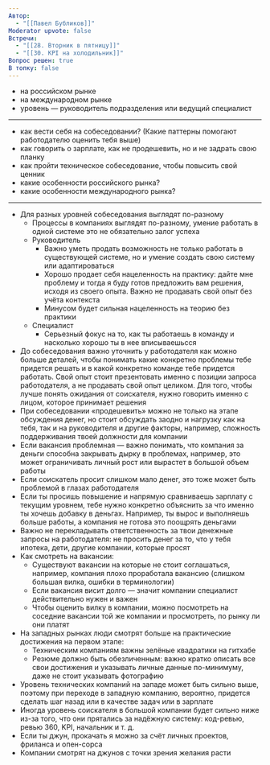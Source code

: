 ```yaml
---
Автор:
  - "[[Павел Бубликов]]"
Moderator upvote: false
Встречи:
  - "[[28. Вторник в пятницу]]"
  - "[[30. KPI на холодильник]]"
Вопрос решен: true
В топку: false
---
```

- на российском рынке
- на международном рынке
- уровень — руководитель подразделения или ведущий специалист

---

- как вести себя на собеседовании? (Какие паттерны помогают работодателю оценить тебя выше)
- как говорить о зарплате, как не продешевить, но и не задрать свою планку
- как пройти техническое собеседование, чтобы повысить свой ценник
- какие особенности российского рынка?
- какие особенности международного рынка?

---

- Для разных уровней собеседования выглядят по-разному
    - Процессы в компаниях выглядят по-разному, умение работать в одной системе это не обязательно залог успеха
    - Руководитель
        - Важно уметь продать возможность не только работать в существующей системе, но и умение создать свою систему или адаптироваться
        - Хорошо продает себя нацеленность на практику: дайте мне проблему и тогда я буду готов предложить вам решения, исходя из своего опыта. Важно не продавать свой опыт без учёта контекста
        - Минусом будет сильная нацеленность на теорию без практики
    - Специалист
        - Серьезный фокус на то, как ты работаешь в команду и насколько хорошо ты в нее вписываешьсся
- До собеседования важно уточнить у работодателя как можно больше деталей, чтобы понимать какие конкретно проблемы тебе придется решать и в какой конкретно команде тебе придется работать. Свой опыт стоит презентовать именно с позиции запроса работодателя, а не продавать свой опыт целиком. Для того, чтобы лучше понять ожидания от соискателя, нужно говорить именно с лицом, которое принимает решения
- При собеседовании «продешевить» можно не только на этапе обсуждения денег, но стоит обсуждать заодно и нагрузку как на тебя, так и на руководителя и другие факторы, например, сложность поддерживания твоей должности для компании
- Если вакансия проблемная — важно понимать, что компания за деньги способна закрывать дырку в проблемах, например, это может ограничивать личный рост или вырастет в большой объем работы
- Если соискатель просит слишком мало денег, это тоже может быть проблемой в глазах работодателя
- Если ты просишь повышение и напрямую сравниваешь зарплату с текущим уровнем, тебе нужно конкретно объяснить за что именно ты хочешь добавку в деньгах. Например, ты вырос и выполняешь больше работы, а компания не готова это поощрять деньгами
- Важно не перекладывать ответственность за твои денежные запросы на работодателя: не просить денег за то, что у тебя ипотека, дети, другие компании, которые просят
- Как смотреть на вакансии:
    - Существуют вакансии на которые не стоит соглашаться, например, компания плохо проработала вакансию (слишком большая вилка, ошибки в терминологии)
    - Если вакансия висит долго — значит компании специалист действительно нужен и важен
    - Чтобы оценить вилку в компании, можно посмотреть на соседние вакансии той же компании и просмотреть, по рынку ли они платят
- На западных рынках люди смотрят больше на практические достижения на первом этапе:
    - Техническим компаниям важны зелёные квадратики на гитхабе
    - Резюме должно быть обезличенным: важно кратко описать все свои достижения и указывать личные данные по-минимуму, даже не стоит указывать фотографию
- Уровень технических компаний на западе может быть сильно выше, поэтому при переходе в западную компанию, вероятно, придется сделать шаг назад или в качестве задач или в зарплате
- Иногда уровень соискателя в большой компании будет сильно ниже из-за того, что они прятались за надёжную систему: код-ревью, ревью 360, KPI, начальник и т. д.
- Если ты джун, прокачать я можно за счёт личных проектов, фриланса и опен-сорса
- Компании смотрят на джунов с точки зрения желания расти